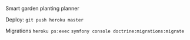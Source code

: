 Smart garden planting planner

Deploy:
`git push heroku master`

Migrations
`heroku ps:exec`
`symfony console doctrine:migrations:migrate`
